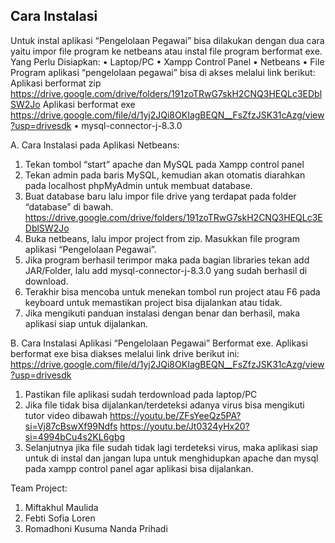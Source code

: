 ## Cara Instalasi
Untuk instal aplikasi “Pengelolaan Pegawai” bisa dilakukan dengan dua cara yaitu impor file program ke netbeans atau instal file program berformat exe.
Yang Perlu Disiapkan:
•	Laptop/PC
•	Xampp Control Panel
•	Netbeans
•	File Program aplikasi “pengelolaan pegawai” bisa di akses melalui link berikut:
Aplikasi berformat zip
https://drive.google.com/drive/folders/191zoTRwG7skH2CNQ3HEQLc3EDblSW2Jo
Aplikasi berformat exe
https://drive.google.com/file/d/1yj2JQi8OKIagBEQN__FsZfzJSK31cAzg/view?usp=drivesdk
•	mysql-connector-j-8.3.0

A.	Cara Instalasi pada Aplikasi Netbeans:
1.	Tekan tombol “start” apache dan MySQL pada Xampp control panel 
2.	Tekan admin pada baris MySQL, kemudian akan otomatis diarahkan pada localhost phpMyAdmin untuk membuat database. 
3.	Buat database baru lalu impor file drive yang terdapat pada folder “database”  di bawah.
https://drive.google.com/drive/folders/191zoTRwG7skH2CNQ3HEQLc3EDblSW2Jo 
4.	Buka netbeans, lalu impor project from zip. Masukkan file program aplikasi “Pengelolaan Pegawai”.
5.	Jika program berhasil terimpor maka pada bagian libraries tekan add JAR/Folder, lalu add mysql-connector-j-8.3.0 yang sudah berhasil di download. 
6.	Terakhir bisa mencoba untuk menekan tombol run project atau F6 pada keyboard untuk memastikan project bisa dijalankan atau tidak.
7.	Jika mengikuti panduan instalasi dengan benar dan berhasil, maka aplikasi siap untuk dijalankan.

B.	Cara Instalasi Aplikasi “Pengelolaan Pegawai” Berformat exe.
Aplikasi berformat exe bisa diakses melalui link drive berikut ini:
https://drive.google.com/file/d/1yj2JQi8OKIagBEQN__FsZfzJSK31cAzg/view?usp=drivesdk

1. Pastikan file aplikasi sudah terdownload pada laptop/PC
2. Jika file tidak bisa dijalankan/terdeteksi adanya virus bisa mengikuti tutor video dibawah
    https://youtu.be/ZFsYeeQz5PA?si=Vj87cBswXf99Ndfs
    https://youtu.be/Jt0324yHx20?si=4994bCu4s2KL6gbg
3. Selanjutnya jika file sudah tidak lagi terdeteksi virus, maka aplikasi siap untuk di instal dan jangan lupa untuk menghidupkan apache dan mysql pada xampp control panel agar aplikasi bisa dijalankan.


Team Project:
1.	Miftakhul Maulida
2.	Febti Sofia Loren
3.	Romadhoni Kusuma Nanda Prihadi
